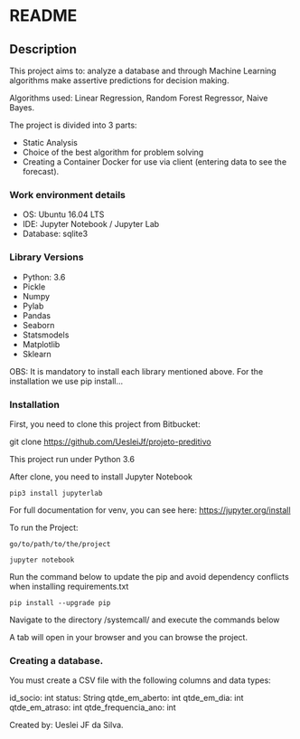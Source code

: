 # README

## Description

This project aims to: analyze a database and through Machine Learning algorithms make assertive predictions for decision making.

Algorithms used: Linear Regression, Random Forest Regressor, Naive Bayes.

The project is divided into 3 parts:
- Static Analysis
- Choice of the best algorithm for problem solving
- Creating a Container Docker for use via client (entering data to see the forecast).

### Work environment details

* OS: Ubuntu 16.04 LTS
* IDE: Jupyter Notebook / Jupyter Lab
* Database: sqlite3

### Library Versions

* Python:   3.6
* Pickle
* Numpy
* Pylab
* Pandas
* Seaborn
* Statsmodels
* Matplotlib
* Sklearn

OBS: It is mandatory to install each library mentioned above.
For the installation we use pip install...

### Installation

First, you need to clone this project from Bitbucket:

git clone https://github.com/UesleiJf/projeto-preditivo

This project run under Python 3.6

After clone, you need to install Jupyter Notebook

    pip3 install jupyterlab

For full documentation for venv, you can see here:
https://jupyter.org/install

To run the Project:

    go/to/path/to/the/project

    jupyter notebook

Run the command below to update the pip and avoid dependency conflicts when installing requirements.txt

    pip install --upgrade pip

Navigate to the directory /systemcall/ and execute the commands below

A tab will open in your browser and you can browse the project.

### Creating a database.

You must create a CSV file with the following columns and data types:

id_socio: int
status: String
qtde_em_aberto: int
qtde_em_dia: int
qtde_em_atraso: int
qtde_frequencia_ano: int

Created by: Ueslei JF da Silva.

